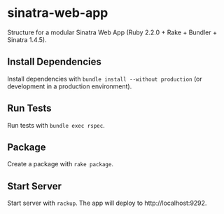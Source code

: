 sinatra-web-app
===============

Structure for a modular Sinatra Web App (Ruby 2.2.0 + Rake + Bundler + Sinatra 1.4.5).

## Install Dependencies

Install dependencies with `bundle install --without production` (or development in a production environment).

## Run Tests

Run tests with `bundle exec rspec`.

## Package

Create a package with `rake package`.

## Start Server

Start server with `rackup`. The app will deploy to http://localhost:9292.
